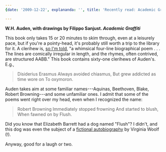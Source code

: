 ```yaml
---
{date: '2009-12-22', explananda: '', title: 'Recently read: Academic Graffiti', tags: book_reviews}

---
```

<strong>W.H. Auden, with drawings by Filippo Sanjust. <em>Academic Graffiti</em></strong>

This book only takes 15 or 20 minutes to skim through, even at a leisurely pace, but if you're a pointy-head, it's probably still worth a trip to the library for it.  A clerihew is, <a href="http://en.wikipedia.org/wiki/Clerihew">so I'm told</a>, "a whimsical four-line biographical poem . . . The lines are comically irregular in length, and the rhymes, often contrived, are structured AABB."  This book contains sixty-one clerihews of Auden's.  E.g.,
<blockquote>
Disiderius Erasmus
Always avoided chiasmus,
But grew addicted as time wore on
To oxymoron.</blockquote>
Auden takes aim at some familiar names---Aquinas, Beethoven, Blake, Robert Browning---and some unfamiliar ones.  I admit that some of the poems went right over my head, even when I recognized the name:
<blockquote>
Robert Browning
Immediately stopped frowning
And started to blush,
When fawned on by Flush.</blockquote>
Did you know that Elizabeth Barrett had a dog named "Flush"?  I didn't, and this dog was even the subject of a <a href="http://en.wikipedia.org/wiki/Flush:_A_Biography">fictional autobiography</a> by Virginia Woolf (!).

Anyway, good for a laugh or two.
